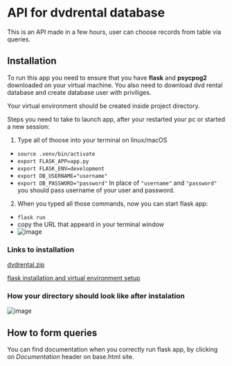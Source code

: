 
# API for dvdrental database

This is an API made in a few hours, user can choose records from table via queries.

## Installation 

To run this app you need to ensure that you have **flask** and **psycpog2** downloaded on your virtual machine. You also need to download dvd rental database and create database user with priviliges.

Your virtual environment should be created inside project directory.

Steps you need to take to launch app, after your restarted your pc or started a new session:
1. Type all of thoose into your terminal on linux/macOS
- `source .venv/bin/activate`
- `export FLASK_APP=app.py`
- `export FLASK_ENV=development`
- `export DB_USERNAME="username"`
- `export DB_PASSWORD="password"`
In place of `"username"` and `"password"` you should pass username of your user and password.
2. When you typed all those commands, now you can start flask app:
- `flask run`
- copy the URL that appeard in your terminal window
- ![image](https://user-images.githubusercontent.com/96385701/182358039-92a6ee57-9ad9-45e1-affd-61dff6e811d2.png)


### Links to installation

[dvdrental.zip](https://www.postgresqltutorial.com/wp-content/uploads/2019/05/dvdrental.zip)

[flask installation and virtual environment setup](https://flask.palletsprojects.com/en/1.1.x/installation/)

### How your directory should look like after instalation

![image](https://user-images.githubusercontent.com/96385701/182354937-7dbdf0f4-3219-45e5-94bc-59c5e7052b51.png)

## How to form queries

You can find documentation when you correctly run flask app, by clicking on *Documentation* header on base.html site.

